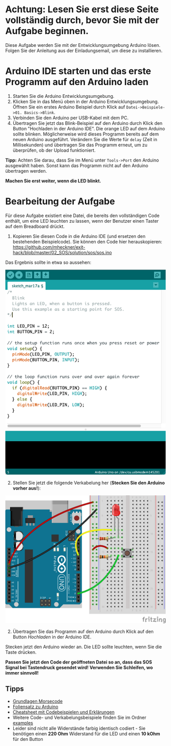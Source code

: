 # Achtung: Lesen Sie erst diese Seite vollständig durch, bevor Sie mit der Aufgabe beginnen.
Diese Aufgabe werden Sie mit der Entwicklungsumgebung Arduino lösen.
Folgen Sie der Anleitung aus der Einladungsemail, um diese zu installieren.

# Arduino IDE starten und das erste Programm auf den Arduino laden
1. Starten Sie die Arduino Entwicklungsumgebung.
2. Klicken Sie in das Menü oben in der Arduino Entwicklungsumgebung. Öffnen Sie ein erstes Arduino Beispiel durch Klick auf `Datei->Beispiele->01. Basics->Blink`.
3. Verbinden Sie den Arduino per USB-Kabel mit dem PC.
4. Übertragen Sie jetzt das Blink-Beispiel auf den Arduino durch Klick den Button "Hochladen in der Arduino IDE". Die orange LED auf dem Arduino sollte blinken. Möglicherweise wird dieses Programm bereits auf dem neuen Arduino ausgeführt. Verändern Sie die Werte für `delay` (Zeit in Millisekunden) und übertragen Sie das Programm erneut, um zu überprüfen, ob der Upload funktioniert.

**Tipp:** Achten Sie darau, dass Sie im Menü unter `Tools->Port` den Arduino ausgewählt haben. Sonst kann das Programm nicht auf den Arduino übertragen werden.

**Machen Sie erst weiter, wenn die LED blinkt.**

# Bearbeitung der Aufgabe
Für diese Aufgabe existiert eine Datei, die bereits den vollständigen Code enthält, um eine LED leuchten zu lassen, wenn der Benutzer einen Taster auf dem Breadboard drückt.

1. Kopieren Sie diesen Code in die Arduino IDE (und ersetzen den bestehenden Beispielcode). Sie können den Code hier herauskopieren: https://github.com/mheckner/exit-hack/blob/master/02_SOS/solution/sos/sos.ino

Das Ergebnis sollte in etwa so aussehen:

![](../img/arduino.png?raw=true)

2. Stellen Sie jetzt die folgende Verkabelung her (**Stecken Sie den Arduino vorher aus!**):

![wiring button led](./examples/hello_world_blynk_button/hello_world_blynk_button.png?raw=true)

2. Übertragen Sie das Programm auf den Arduino durch Klick auf den Button *Hochladen* in der Arduino IDE.

Stecken jetzt den Arduino wieder an. Die LED sollte leuchten, wenn Sie die Taste drücken.

**Passen Sie jetzt den Code der geöffneten Datei so an, dass das SOS Signal bei Tastendruck gesendet wird! Verwenden Sie Schleifen, wo immer sinnvoll!**

## Tipps
* [Grundlagen Morsecode](https://github.com/mheckner/exit-hack/blob/master/02_SOS/morsecode.md)
* [Foliensatz zu Arduino](https://github.com/mheckner/exit-hack/tree/master/02_SOS/slides)
* [Cheatsheet mit Codebeispielen und Erklärungen](https://github.com/mheckner/exit-hack/blob/master/02_SOS/cheatsheet_arduino.md)
* Weitere Code- und Verkabelungsbeispiele finden Sie im Ordner [examples](https://github.com/mheckner/exit-hack/tree/master/02_SOS/examples)
* Leider sind nicht alle Widerstände farbig identisch codiert - Sie benötigen einen **220 Ohm** Widerstand für die LED und einen **10 kOhm** für den Button

